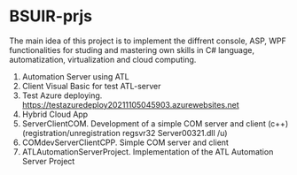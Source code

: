 # BSUIR-prjs

The main idea of this project is to implement the diffrent console, ASP, WPF functionalities for studing and mastering own skills in C# language, automatization, virtualization and cloud computing.

1. Automation Server using ATL
2. Client Visual Basic for test ATL-server 
3. Test Azure deploying. https://testazuredeploy20211105045903.azurewebsites.net
4. Hybrid Cloud App
5. ServerClientCOM. Development of a simple COM server and client (c++) (registration/unregistration regsvr32 Server00321.dll /u)
6. COMdevServerClientCPP. Simple COM server and client
7. ATLAutomationServerProject. Implementation of the ATL Automation Server Project
